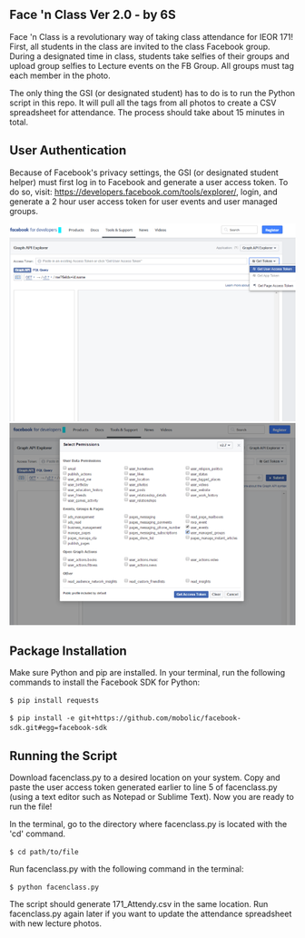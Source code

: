 ## Face 'n Class Ver 2.0 - by 6S

Face 'n Class is a revolutionary way of taking class attendance for IEOR 171! First, all students in the class are invited to the class Facebook group. During a designated time in class, students take selfies of their groups and upload group selfies to Lecture events on the FB Group. All groups must tag each member in the photo. 

  The only thing the GSI (or designated student) has to do is to run the Python script in this repo. It will pull all the tags from all photos to create a CSV spreadsheet for attendance. The process should take about 15 minutes in total. 

## User Authentication

Because of Facebook's privacy settings, the GSI (or designated student helper) must first log in to Facebook and generate a user access token. To do so, visit:
<https://developers.facebook.com/tools/explorer/>, login, and generate a 2 hour user access token for user events and user managed groups. 

  ![alt text](https://github.com/linanc/Attendy/blob/master/fb1.png "FB 1")
  ![alt text](https://github.com/linanc/Attendy/blob/master/fb2.png "FB 2")

## Package Installation 

Make sure Python and pip are installed. In your terminal, run the following commands to install the Facebook SDK for Python: 

```$ pip install requests```

```$ pip install -e git+https://github.com/mobolic/facebook-sdk.git#egg=facebook-sdk```

## Running the Script

Download facenclass.py to a desired location on your system. Copy and paste the user access token generated earlier to line 5 of facenclass.py (using a text editor such as Notepad or Sublime Text). Now you are ready to run the file!

  In the terminal, go to the directory where facenclass.py is located with the 'cd' command. 

```$ cd path/to/file```

  Run facenclass.py with the following command in the terminal:

```$ python facenclass.py```

The script should generate 171_Attendy.csv in the same location. 
  Run facenclass.py again later if you want to update the attendance spreadsheet with new lecture photos. 